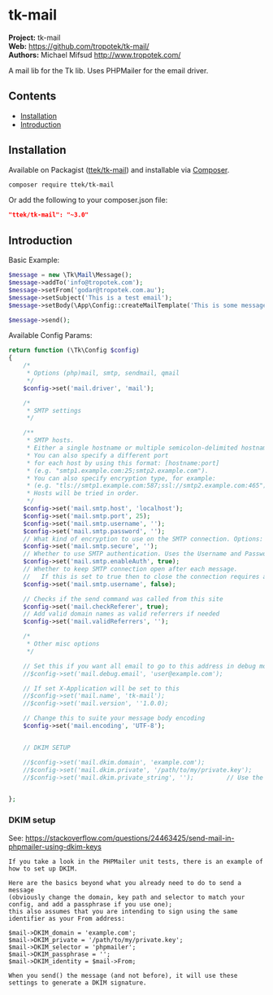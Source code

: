 # tk-mail

__Project:__ tk-mail  
__Web:__ <https://github.com/tropotek/tk-mail/>  
__Authors:__ Michael Mifsud <http://www.tropotek.com/>  
  
A mail lib for the Tk lib. Uses PHPMailer for the email driver.

## Contents

- [Installation](#installation)
- [Introduction](#introduction)


## Installation

Available on Packagist ([ttek/tk-mail](http://packagist.org/packages/ttek/tk-mail))
and installable via [Composer](http://getcomposer.org/).

```bash
composer require ttek/tk-mail
```

Or add the following to your composer.json file:

```json
"ttek/tk-mail": "~3.0"
```


## Introduction

Basic Example:
```php
$message = new \Tk\Mail\Message();
$message->addTo('info@tropotek.com');
$message->setFrom('godar@tropotek.com.au');
$message->setSubject('This is a test email');
$message->setBody(\App\Config::createMailTemplate('This is some message text'));

$message->send();
```

Available Config Params:

```php
return function (\Tk\Config $config)
{
    /*
     * Options (php)mail, smtp, sendmail, qmail
     */
    $config->set('mail.driver', 'mail');

    /*
     * SMTP settings
     */

    /**
     * SMTP hosts.
     * Either a single hostname or multiple semicolon-delimited hostnames.
     * You can also specify a different port
     * for each host by using this format: [hostname:port]
     * (e.g. "smtp1.example.com:25;smtp2.example.com").
     * You can also specify encryption type, for example:
     * (e.g. "tls://smtp1.example.com:587;ssl://smtp2.example.com:465").
     * Hosts will be tried in order.
     */
    $config->set('mail.smtp.host', 'localhost');
    $config->set('mail.smtp.port', 25);
    $config->set('mail.smtp.username', '');
    $config->set('mail.smtp.password', '');
    // What kind of encryption to use on the SMTP connection. Options: '', 'ssl' or 'tls'
    $config->set('mail.smtp.secure', '');
    // Whether to use SMTP authentication. Uses the Username and Password properties.
    $config->set('mail.smtp.enableAuth', true);
    // Whether to keep SMTP connection open after each message.
    //   If this is set to true then to close the connection requires an explicit call to smtpClose().
    $config->set('mail.smtp.username', false);

    // Checks if the send command was called from this site
    $config->set('mail.checkReferer', true);
    // Add valid domain names as valid referrers if needed
    $config->set('mail.validReferrers', '');

    /*
     * Other misc options
     */

    // Set this if you want all email to go to this address in debug mode
    //$config->set('mail.debug.email', 'user@example.com');

    // If set X-Application will be set to this
    //$config->set('mail.name', 'tk-mail');
    //$config->set('mail.version', ''1.0.0);

    // Change this to suite your message body encoding
    $config->set('mail.encoding', 'UTF-8');


    // DKIM SETUP

    //$config->set('mail.dkim.domain', 'example.com');
    //$config->set('mail.dkim.private', '/path/to/my/private.key');
    //$config->set('mail.dkim.private_string', '');         // Use the private key string instead of a file


};
```

### DKIM setup

See: https://stackoverflow.com/questions/24463425/send-mail-in-phpmailer-using-dkim-keys
```
If you take a look in the PHPMailer unit tests, there is an example of how to set up DKIM.

Here are the basics beyond what you already need to do to send a message 
(obviously change the domain, key path and selector to match your config, and add a passphrase if you use one); 
this also assumes that you are intending to sign using the same identifier as your From address:

$mail->DKIM_domain = 'example.com';
$mail->DKIM_private = '/path/to/my/private.key';
$mail->DKIM_selector = 'phpmailer';
$mail->DKIM_passphrase = '';
$mail->DKIM_identity = $mail->From;

When you send() the message (and not before), it will use these settings to generate a DKIM signature.
```


